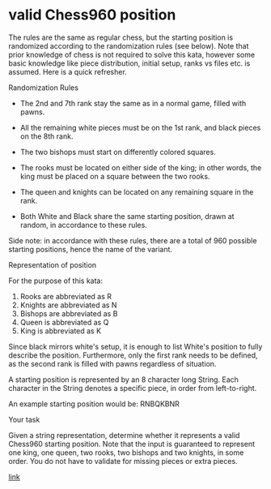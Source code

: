 # valid Chess960 position
The rules are the same as regular chess, but the starting position is randomized according to the randomization rules (see below). Note that prior knowledge of chess is not required to solve this kata, however some basic knowledge like piece distribution, initial setup, ranks vs files etc. is assumed. Here is a quick refresher.

Randomization Rules

- The 2nd and 7th rank stay the same as in a normal game, filled with pawns.

- All the remaining white pieces must be on the 1st rank, and black pieces on the 8th rank.

- The two bishops must start on differently colored squares.

- The rooks must be located on either side of the king; in other 
words, the king must be placed on a square between the two rooks.

- The queen and knights can be located on any remaining square in the rank.

- Both White and Black share the same starting position, drawn at random, in accordance to these rules.

Side note: in accordance with these rules, there are a total of 960 possible starting positions, hence the name of the variant.

Representation of position

For the purpose of this kata:

1. Rooks are abbreviated as R
2. Knights are abbreviated as N
3. Bishops are abbreviated as B
4. Queen is abbreviated as Q
5. King is abbreviated as K

Since black mirrors white's setup, it is enough to list White's position to fully describe the position. Furthermore, only the first rank needs to be defined, as the second rank is filled with pawns regardless of situation.

A starting position is represented by an 8 character long String. Each character in the String denotes a specific piece, in order from left-to-right.

An example starting position would be: RNBQKBNR

Your task

Given a string representation, determine whether it represents a valid Chess960 starting position. Note that the input is guaranteed to represent one king, one queen, two rooks, two bishops and two knights, in some order. You do not have to validate for missing pieces or extra pieces.



[link]()